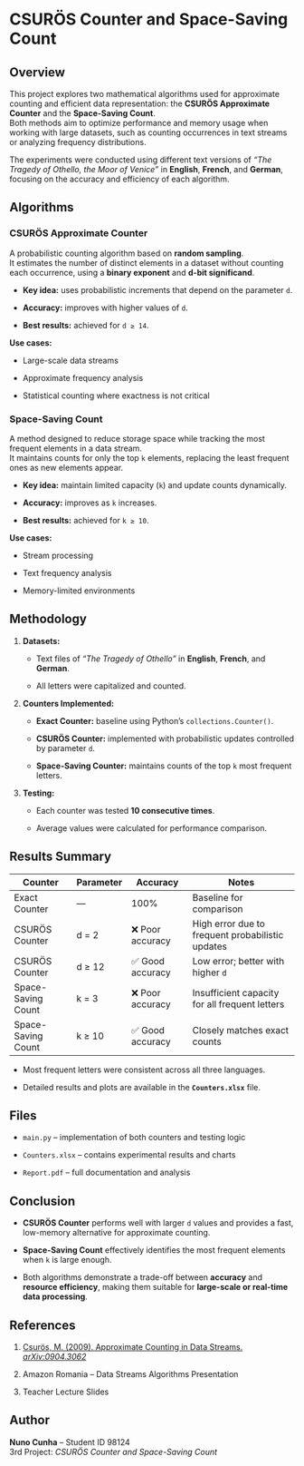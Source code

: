 
# CSURÖS Counter and Space-Saving Count

##  Overview

This project explores two mathematical algorithms used for approximate counting and efficient data representation: the **CSURÖS Approximate Counter** and the **Space-Saving Count**.  
Both methods aim to optimize performance and memory usage when working with large datasets, such as counting occurrences in text streams or analyzing frequency distributions.

The experiments were conducted using different text versions of _“The Tragedy of Othello, the Moor of Venice”_ in **English**, **French**, and **German**, focusing on the accuracy and efficiency of each algorithm.


##  Algorithms

###  CSURÖS Approximate Counter

A probabilistic counting algorithm based on **random sampling**.  
It estimates the number of distinct elements in a dataset without counting each occurrence, using a **binary exponent** and **d-bit significand**.

-   **Key idea:** uses probabilistic increments that depend on the parameter `d`.
    
-   **Accuracy:** improves with higher values of `d`.
    
-   **Best results:** achieved for `d ≥ 14`.
    

**Use cases:**

-   Large-scale data streams
    
-   Approximate frequency analysis
    
-   Statistical counting where exactness is not critical
    


###  Space-Saving Count

A method designed to reduce storage space while tracking the most frequent elements in a data stream.  
It maintains counts for only the top `k` elements, replacing the least frequent ones as new elements appear.

-   **Key idea:** maintain limited capacity (`k`) and update counts dynamically.
    
-   **Accuracy:** improves as `k` increases.
    
-   **Best results:** achieved for `k ≥ 10`.
    

**Use cases:**

-   Stream processing
    
-   Text frequency analysis
    
-   Memory-limited environments
    



##  Methodology

1.  **Datasets:**
    
    -   Text files of _“The Tragedy of Othello”_ in **English**, **French**, and **German**.
        
    -   All letters were capitalized and counted.
        
2.  **Counters Implemented:**
    
    -   **Exact Counter:** baseline using Python’s `collections.Counter()`.
        
    -   **CSURÖS Counter:** implemented with probabilistic updates controlled by parameter `d`.
        
    -   **Space-Saving Counter:** maintains counts of the top `k` most frequent letters.
        
3.  **Testing:**
    
    -   Each counter was tested **10 consecutive times**.
        
    -   Average values were calculated for performance comparison.


## Results Summary

|Counter|Parameter|Accuracy|Notes|
|----------------|-------------------------------|-----------------------------|--|
|Exact Counter|—|100%|Baseline for comparison|
|CSURÖS Counter|d = 2|❌ Poor accuracy|High error due to frequent probabilistic updates|
|CSURÖS Counter|d ≥ 12|✅ Good accuracy|Low error; better with higher `d`|
|Space-Saving Count|k = 3|❌ Poor accuracy|Insufficient capacity for all frequent letters|
|Space-Saving Count|k ≥ 10|✅ Good accuracy|Closely matches exact counts|

-   Most frequent letters were consistent across all three languages.
    
-   Detailed results and plots are available in the **`Counters.xlsx`** file.


##  Files

-   `main.py` – implementation of both counters and testing logic
    
-   `Counters.xlsx` – contains experimental results and charts
    
-   `Report.pdf` – full documentation and analysis
    



##  Conclusion

-   **CSURÖS Counter** performs well with larger `d` values and provides a fast, low-memory alternative for approximate counting.
    
-   **Space-Saving Count** effectively identifies the most frequent elements when `k` is large enough.
    
-   Both algorithms demonstrate a trade-off between **accuracy** and **resource efficiency**, making them suitable for **large-scale or real-time data processing**.
    



##  References

1.  [Csurös, M. (2009). Approximate Counting in Data Streams. _arXiv:0904.3062_](https://arxiv.org/pdf/0904.3062.pdf)
    
2.  Amazon Romania – Data Streams Algorithms Presentation
    
3.  Teacher Lecture Slides
    



##  Author

**Nuno Cunha** – Student ID 98124  
3rd Project: _CSURÖS Counter and Space-Saving Count_
